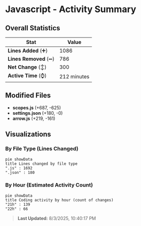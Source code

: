 # Javascript - Activity Summary 

## Overall Statistics

| Stat                   | Value                                                             |
| ---------------------- | ----------------------------------------------------------------- |
| **Lines Added** (➕)   | 1086                                          |
| **Lines Removed** (➖) | 786                                        |
| **Net Change** (↕)    | 300                |
| **Active Time** (⌚)   | 212 minutes |


## Modified Files
- **scopes.js** (+687, -625)
- **settings.json** (+180, -0)
- **arrow.js** (+219, -161)

## Visualizations

### By File Type (Lines Changed)

```mermaid
pie showData
title Lines changed by file type
".js" : 1692
".json" : 180
```

### By Hour (Estimated Activity Count)

```mermaid
pie showData
title Coding activity by hour (count of changes)
"21h" : 139
"22h" : 66
```


> **Last Updated:** 8/3/2025, 10:40:17 PM